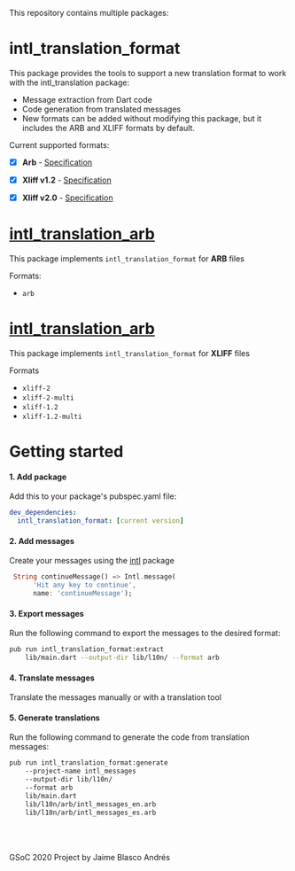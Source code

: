 This repository contains multiple packages:

# intl_translation_format

This package provides the tools to support a new translation format to work with the intl_translation package: 

- Message extraction from Dart code
- Code generation from translated messages 
- New formats can be added without modifying this package, but it includes the ARB and XLIFF formats by default.

Current supported formats:

- [X] **Arb** - [Specification](https://github.com/google/app-resource-bundle)
- [X] **Xliff v1.2** - [Specification](http://docs.oasis-open.org/xliff/v1.2/os/xliff-core.html)
- [X] **Xliff v2.0** - [Specification](http://docs.oasis-open.org/xliff/xliff-core/v2.0/xliff-core-v2.0.html)


# [intl_translation_arb](https://github.com/jamesblasco/intl_translation_format/tree/master/intl_translation_arb)

This package implements `intl_translation_format` for **ARB** files

Formats:
- `arb`

# [intl_translation_arb](https://github.com/jamesblasco/intl_translation_format/tree/master/intl_translation_xliff)

This package implements `intl_translation_format` for **XLIFF** files

Formats 
- `xliff-2`
- `xliff-2-multi`
- `xliff-1.2`
- `xliff-1.2-multi`


# Getting started

#### 1. Add package
Add this to your package's pubspec.yaml file:
```yaml
dev_dependencies:
  intl_translation_format: [current version]
```

#### 2. Add messages
Create your messages using the [intl](https://pub.dev/packages/intl) package

```dart
 String continueMessage() => Intl.message(
      'Hit any key to continue',
      name: 'continueMessage');
```

#### 3. Export messages

Run the following command to export the messages to the desired format:

```zsh
pub run intl_translation_format:extract 
    lib/main.dart --output-dir lib/l10n/ --format arb
```

#### 4. Translate messages

Translate the messages manually or with a translation tool

#### 5. Generate translations

Run the following command to generate the code from translation messages:

```zsh
pub run intl_translation_format:generate 
    --project-name intl_messages
    --output-dir lib/l10n/  
    --format arb
    lib/main.dart 
    lib/l10n/arb/intl_messages_en.arb 
    lib/l10n/arb/intl_messages_es.arb   
```


<br><br><br>
GSoC 2020 Project by Jaime Blasco Andrés

